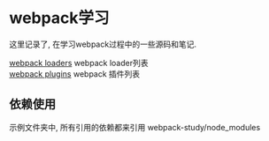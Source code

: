 # webpack学习

这里记录了, 在学习webpack过程中的一些源码和笔记.  

[webpack loaders](https://www.webpackjs.com/loaders/) webpack loader列表  
[webpack plugins](https://www.webpackjs.com/plugins/) webpack 插件列表  

## 依赖使用  

示例文件夹中, 所有引用的依赖都来引用 webpack-study/node_modules  
